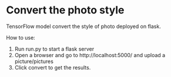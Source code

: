 # Convert the photo style
TensorFlow model convert the style of photo deployed on flask. 

How to use:
1. Run run.py to start a flask server
2. Open a browser and go to http://localhost:5000/ and upload a picture/pictures
3. Click convert to get the results.